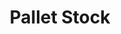 ---
has_children: true
layout: default
nav_order: 32000
parent: Stock and Logistics
title: Pallet Stock
---